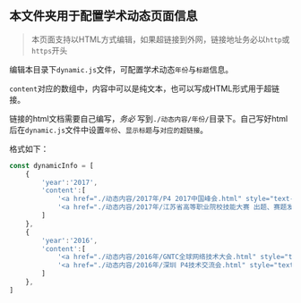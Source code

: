 ## 本文件夹用于配置学术动态页面信息

> 本页面支持以HTML方式编辑，如果超链接到外网，链接地址务必以`http`或`https`开头

编辑本目录下`dynamic.js`文件，可配置学术动态`年份`与`标题`信息。

`content`对应的数组中，内容中可以是纯文本，也可以写成HTML形式用于超链接。

链接的html文档需要自己编写，*务必* 写到`./动态内容/年份/`目录下。自己写好html后在`dynamic.js`文件中设置`年份`、`显示标题`与`对应的超链接`。

格式如下：


```js
const dynamicInfo = [
    {
        'year':'2017',
        'content':[
            '<a href="./动态内容/2017年/P4 2017中国峰会.html" style="text-decoration:none;">P4 2017中国峰会</a>',
            '<a href="./动态内容/2017年/江苏省高等职业院校技能大赛 出题、赛题发布、设备部署.html" style="text-decoration:none;;">"江苏省高等职业院校技能大赛”出题、赛题发布、设备部署</a>',
        ]
    },
    {
        'year':'2016',
        'content':[
            '<a href="./动态内容/2016年/GNTC全球网络技术大会.html" style="text-decoration:none;">GNTC全球网络技术大会</a>',
            '<a href="./动态内容/2016年/深圳 P4技术交流会.html" style="text-decoration:none;">深圳 P4技术交流会</a>',
        ]
    }, 
]

```